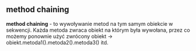 ## method chaining

**method chaining** -  to wywoływanie metod na tym samym obiekcie w sekwencji. Każda metoda zwraca obiekt na którym
była wywołana, przez co możemy ponownie użyć zwrócony obiekt -> obiekt.metoda1().metoda2().metoda3() itd.